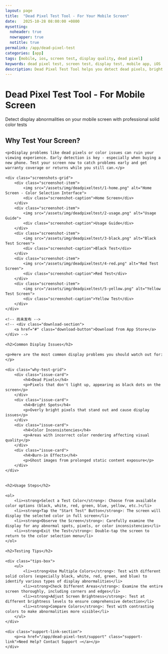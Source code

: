```yaml
---
layout: page
title:  "Dead Pixel Test Tool - For Your Mobile Screen"
date:   2025-10-28 08:00:00 +0800
mysetting:
  noheader: true
  nowrapper: true
  notitle: true
permalink: /app/dead-pixel-test
categories: [app]
tags: [mobile, ios, screen test, display quality, dead pixel]
keywords: dead pixel test, screen test, display test, mobile app, iOS
description: Dead Pixel Test Tool helps you detect dead pixels, bright spots, and other display abnormalities on your mobile screen through simple solid color tests.
---
```


<link rel="stylesheet" href="/assets/css/dead-pixel-test.css">

<div class="overview-section">
    <h1>Dead Pixel Test Tool - For Mobile Screen</h1>
    <p>Detect display abnormalities on your mobile screen with professional solid color tests</p>
</div>

<div class="dead-pixel-landing">
    <h2>Why Test Your Screen?</h2>
    
    <p>Display problems like dead pixels or color issues can ruin your viewing experience. Early detection is key - especially when buying a new phone. Test your screen now to catch problems early and get warranty coverage or returns while you still can.</p>
    
    <div class="screenshots-grid">
        <div class="screenshot-item">
            <img src="/assets/img/deadpixeltest/1-home.png" alt="Home Screen - Color Selection Interface">
            <div class="screenshot-caption">Home Screen</div>
        </div>
        <div class="screenshot-item">
            <img src="/assets/img/deadpixeltest/2-usage.png" alt="Usage Guide">
            <div class="screenshot-caption">Usage Guide</div>
        </div>
        <div class="screenshot-item">
            <img src="/assets/img/deadpixeltest/3-black.png" alt="Black Test Screen">
            <div class="screenshot-caption">Black Test</div>
        </div>
        <div class="screenshot-item">
            <img src="/assets/img/deadpixeltest/4-red.png" alt="Red Test Screen">
            <div class="screenshot-caption">Red Test</div>
        </div>
        <div class="screenshot-item">
            <img src="/assets/img/deadpixeltest/5-yellow.png" alt="Yellow Test Screen">
            <div class="screenshot-caption">Yellow Test</div>
        </div>
    </div>

    <!-- 尚未发布 -->
    <!-- <div class="download-section">
        <a href="#" class="download-button">Download from App Store</a>
    </div> -->
    
    <h2>Common Display Issues</h2>
    
    <p>Here are the most common display problems you should watch out for:</p>
    
    <div class="why-test-grid">
        <div class="issue-card">
            <h4>Dead Pixels</h4>
            <p>Pixels that don't light up, appearing as black dots on the screen</p>
        </div>
        <div class="issue-card">
            <h4>Bright Spots</h4>
            <p>Overly bright pixels that stand out and cause display issues</p>
        </div>
        <div class="issue-card">
            <h4>Color Inconsistencies</h4>
            <p>Areas with incorrect color rendering affecting visual quality</p>
        </div>
        <div class="issue-card">
            <h4>Burn-in Effects</h4>
            <p>Ghost images from prolonged static content exposure</p>
        </div>
    </div>
    
    
    <h2>Usage Steps</h2>
    
    <ol>
        <li><strong>Select a Test Color</strong>: Choose from available color options (black, white, red, green, blue, yellow, etc.)</li>
        <li><strong>Tap the "Start Test" Button</strong>: The screen will display the selected color in full screen</li>
        <li><strong>Observe the Screen</strong>: Carefully examine the display for any abnormal spots, pixels, or color inconsistencies</li>
        <li><strong>Exit the Test</strong>: Double-tap the screen to return to the color selection menu</li>
    </ol>
    
    <h2>Testing Tips</h2>
    
    <div class="tips-box">
        <ul>
            <li><strong>Use Multiple Colors</strong>: Test with different solid colors (especially black, white, red, green, and blue) to identify various types of display abnormalities</li>
            <li><strong>Check Different Areas</strong>: Examine the entire screen thoroughly, including corners and edges</li>
            <li><strong>Adjust Screen Brightness</strong>: Test at different brightness levels to ensure comprehensive detection</li>
            <li><strong>Compare Colors</strong>: Test with contrasting colors to make abnormalities more visible</li>
        </ul>
    </div>
    
    <div class="support-link-section">
        <p><a href="/app/dead-pixel-test/support" class="support-link">Need Help? Contact Support →</a></p>
    </div>
</div>

<script src="/assets/js/dead-pixel-test.js"></script>